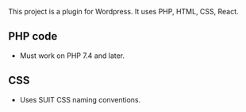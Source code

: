 This project is a plugin for Wordpress.
It uses PHP, HTML, CSS, React.

## PHP code

-   Must work on PHP 7.4 and later.

## CSS

-   Uses SUIT CSS naming conventions.
